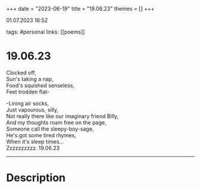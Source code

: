 +++
date = "2023-06-19"
title = "19.06.23"
themes = []
+++

01.07.2023 16:52

tags: #personal
links: [[poems]]

# 19.06.23
Clocked off,  
Sun's taking a nap,  
Food's squished senseless,  
Feet trodden flat-  
  
-Lining air socks,  
Just vapourous, silly,  
Not really there like our imaginary friend Billy,  
And my thoughts roam free on the page,  
Someone call the sleepy-boy-sage,  
He's got some tired rhymes,  
When it's sleep times...  
Zzzzzzzzzz.
19.06.23

---
# Description
